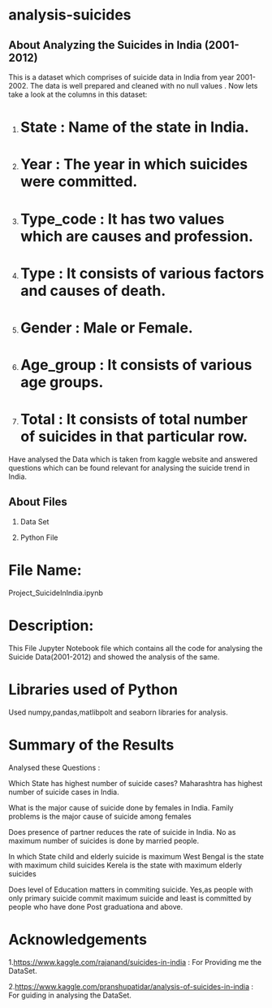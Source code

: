 # analysis-suicides

## About Analyzing the Suicides in India (2001-2012)
This is a dataset which comprises of suicide data in India from year 2001-2002. The data is well prepared and cleaned with no null values . Now lets take a look at the columns in this dataset:
1.	# State : Name of the state in India.
2.	# Year : The year in which suicides were committed.
3.	# Type_code : It has two values which are causes and profession.
4.	# Type : It consists of various factors and causes of death.
5.	# Gender : Male or Female.
6.	# Age_group : It consists of various age groups.
7.	# Total : It consists of total number of suicides in that particular row.

Have analysed the Data which is taken from kaggle website and answered questions which can be found relevant for analysing the suicide trend in India.

## About Files
1. Data Set

2. Python File
  # File Name: 
  Project_SuicideInIndia.ipynb
  # Description: 
  This File Jupyter Notebook file which contains all the code for analysing the Suicide Data(2001-2012) and showed the analysis of the same.

# Libraries used of Python
  Used numpy,pandas,matlibpolt and seaborn libraries for analysis.
  
# Summary of the Results
  Analysed these Questions :
  
   Which State has highest number of suicide cases?
    Maharashtra has highest number of suicide cases in India.
  
   What is the major cause of suicide done by females in India.
    Family problems is the major cause of suicide among females
  
   Does presence of partner reduces the rate of suicide in India.
    No as maximum number of suicides is done by married people.
  
   In which State child and elderly suicide is maximum
     West Bengal is the state with maximum child suicides
     Kerela is the state with maximum elderly suicides
     
   Does level of Education matters in commiting suicide.
    Yes,as people with only primary suicide commit maximum suicide and least is committed by people who have done Post graduationa and above.
  
# Acknowledgements
  1.https://www.kaggle.com/rajanand/suicides-in-india :
    For Providing me the DataSet.
    
    
  2.https://www.kaggle.com/pranshupatidar/analysis-of-suicides-in-india :
    For guiding in analysing the DataSet.

